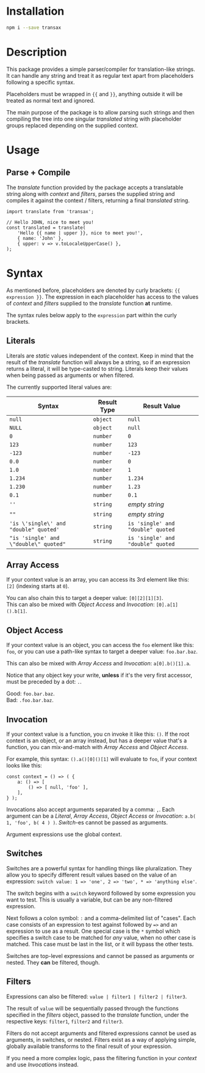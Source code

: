 # Installation

```bash
npm i --save transax
```

# Description

This package provides a simple parser/compiler for translation-like strings.\
It can handle any string and treat it as regular text apart from placeholders following a specific syntax.

Placeholders must be wrapped in `{{` and `}}`, anything outside it will be treated as normal text and ignored.

The main purpose of the package is to allow parsing such strings and then compiling the tree into one singular
*translated* string with placeholder groups replaced depending on the supplied context.

# Usage

## Parse + Compile

The *translate* function provided by the package accepts a translatable string along with *context* and *filters*,
parses the supplied string and compiles it against the context / filters, returning a final *translated* string.

```ecmascript 6
import translate from 'transax';

// Hello JOHN, nice to meet you!
const translated = translate(
    'Hello {{ name | upper }}, nice to meet you!',
    { name: 'John' },
    { upper: v => v.toLocaleUpperCase() },
);
```

# Syntax

As mentioned before, placeholders are denoted by curly brackets: `{{ expression }}`. The expression in each placeholder
has access to the values of *context* and *filters* supplied to the *translate* function **at** runtime.

The syntax rules below apply to the `expression` part within the curly brackets.

## Literals

Literals are *static* values independent of the context. Keep in mind that the result of the *translate* function will
always be a string, so if an expression returns a literal, it will be type-casted to string. Literals keep their values
when being passed as arguments or when filtered.

The currently supported literal values are:

| Syntax | Result Type | Result Value |
|---|---|---|
| `null` | `object` | `null` |
| `NULL` | `object` | `null` |
| `0` | `number` | `0` |
| `123` | `number` | `123` |
| `-123` | `number` | `-123` |
| `0.0` | `number` | `0` |
| `1.0` | `number` | `1` |
| `1.234` | `number` | `1.234` |
| `1.230` | `number` | `1.23` |
| `0.1` | `number` | `0.1` |
| `''` | `string` | *empty string* |
| `""` | `string` | *empty string* |
| `'is \'single\' and "double" quoted'` | `string` | `is 'single' and "double" quoted` |
| `"is 'single' and \"double\" quoted"` | `string` | `is 'single' and "double" quoted` |

## Array Access

If your context value is an array, you can access its 3rd element like this: `[2]` (indexing starts at `0`).

You can also chain this to target a deeper value: `[0][2][1][3]`.\
This can also be mixed with *Object Access* and *Invocation*: `[0].a[1]().b[1]`.

## Object Access

If your context value is an object, you can access the `foo` element like this: `foo`, or you can use a path-like syntax
to target a deeper value: `foo.bar.baz`.

This can also be mixed with *Array Access* and *Invocation*: `a[0].b()[1].a`.

Notice that any object key your write, **unless** if it's the very first accessor, must be preceded by a dot: `.`.

Good: `foo.bar.baz`.\
Bad: `.foo.bar.baz`.

## Invocation

If your context value is a function, you cn invoke it like this: `()`. If the root context is an object, or an array
instead, but has a deeper value that's a function, you can mix-and-match with *Array Access* and *Object Access*.

For example, this syntax: `().a()[0]()[1]` will evaluate to `foo`, if your context looks like this:

```ecmascript 6
const context = () => ( {
    a: () => [
        () => [ null, 'foo' ],
    ],
} );
```

Invocations also accept arguments separated by a comma: `,`. Each argument can be a *Literal*, *Array Access*,
*Object Access* or *Invocation*: `a.b( 1, 'foo', b( 4 ) )`. *Switch*-es cannot be passed as arguments.

Argument expressions use the global context.

## Switches

Switches are a powerful syntax for handling things like pluralization. They allow you to specify different result values
based on the value of an expression: `switch value: 1 => 'one', 2 => 'two', * => 'anything else'`.

The switch begins with a `switch` keyword followed by some expression you want to test. This is usually a variable,
but can be any non-filtered expression.

Next follows a colon symbol: `:` and a comma-delimited list of "cases". Each case consists of an expression to test
against followed by `=>` and an expression to use as a result. One special case is the `*` symbol which specifies a
switch case to be matched for *any* value, when no other case is matched. This case must be last in the list, or it will
bypass the other tests.

Switches are top-level expressions and cannot be passed as arguments or nested. They **can** be filtered, though.

## Filters

Expressions can also be filtered: `value | filter1 | filter2 | filter3`.

The result of `value` will be sequentially passed through the functions specified in the *filters* object, passed to the
*translate* function, under the respective keys: `filter1`, `filter2` and `filter3`.

Filters do not accept arguments and filtered expressions cannot be used as arguments, in switches, or nested.
Filters exist as a way of applying simple, globally available transforms to the final result of your expression.

If you need a more complex logic, pass the filtering function in your *context* and use *Invocation*s instead.
